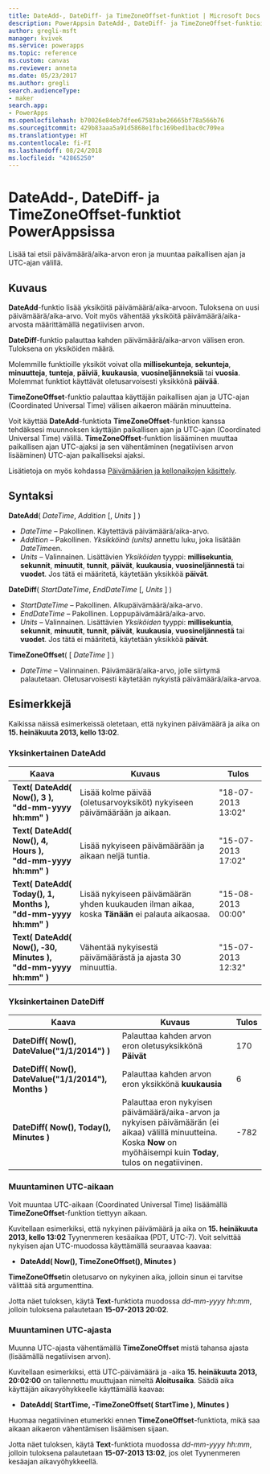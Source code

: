 ```yaml
---
title: DateAdd-, DateDiff- ja TimeZoneOffset-funktiot | Microsoft Docs
description: PowerAppsin DateAdd-, DateDiff- ja TimeZoneOffset-funktioiden viitetiedot, mukaan lukien syntaksi ja esimerkit
author: gregli-msft
manager: kvivek
ms.service: powerapps
ms.topic: reference
ms.custom: canvas
ms.reviewer: anneta
ms.date: 05/23/2017
ms.author: gregli
search.audienceType:
- maker
search.app:
- PowerApps
ms.openlocfilehash: b70026e84eb7dfee67583abe26665bf78a566b76
ms.sourcegitcommit: 429b83aaa5a91d5868e1fbc169bed1bac0c709ea
ms.translationtype: HT
ms.contentlocale: fi-FI
ms.lasthandoff: 08/24/2018
ms.locfileid: "42865250"
---
```

# <a name="dateadd-datediff-and-timezoneoffset-functions-in-powerapps"></a>DateAdd-, DateDiff- ja TimeZoneOffset-funktiot PowerAppsissa
Lisää tai etsii päivämäärä/aika-arvon eron ja muuntaa paikallisen ajan ja UTC-ajan välillä.

## <a name="description"></a>Kuvaus
**DateAdd**-funktio lisää yksiköitä päivämäärä/aika-arvoon. Tuloksena on uusi päivämäärä/aika-arvo. Voit myös vähentää yksiköitä päivämäärä/aika-arvosta määrittämällä negatiivisen arvon.

**DateDiff**-funktio palauttaa kahden päivämäärä/aika-arvon välisen eron. Tuloksena on yksiköiden määrä.

Molemmille funktioille yksiköt voivat olla **millisekunteja**, **sekunteja**, **minuutteja**, **tunteja**, **päiviä**, **kuukausia**, **vuosineljänneksiä** tai **vuosia**.  Molemmat funktiot käyttävät oletusarvoisesti yksikkönä **päivää**.

**TimeZoneOffset**-funktio palauttaa käyttäjän paikallisen ajan ja UTC-ajan (Coordinated Universal Time) välisen aikaeron määrän minuutteina.   

Voit käyttää **DateAdd**-funktiota **TimeZoneOffset**-funktion kanssa tehdäksesi muunnoksen käyttäjän paikallisen ajan ja UTC-ajan (Coordinated Universal Time) välillä.  **TimeZoneOffset**-funktion lisääminen muuttaa paikallisen ajan UTC-ajaksi ja sen vähentäminen (negatiivisen arvon lisääminen) UTC-ajan paikalliseksi ajaksi.

Lisätietoja on myös kohdassa [Päivämäärien ja kellonaikojen käsittely](../show-text-dates-times.md).

## <a name="syntax"></a>Syntaksi
**DateAdd**( *DateTime*, *Addition* [, *Units* ] )

* *DateTime* – Pakollinen. Käytettävä päivämäärä/aika-arvo.
* *Addition* – Pakollinen. *Yksikköinä (units)* annettu luku, joka lisätään *DateTime*en.
* *Units* – Valinnainen. Lisättävien *Yksiköiden* tyyppi: **millisekuntia**, **sekunnit**, **minuutit**, **tunnit**, **päivät**, **kuukausia**, **vuosineljännestä** tai **vuodet**.  Jos tätä ei määritetä, käytetään yksikköä **päivät**.

**DateDiff**( *StartDateTime*, *EndDateTime* [, *Units* ] )

* *StartDateTime* – Pakollinen. Alkupäivämäärä/aika-arvo.
* *EndDateTime* – Pakollinen. Loppupäivämäärä/aika-arvo.
* *Units* – Valinnainen. Lisättävien *Yksiköiden* tyyppi: **millisekuntia**, **sekunnit**, **minuutit**, **tunnit**, **päivät**, **kuukausia**, **vuosineljännestä** tai **vuodet**.  Jos tätä ei määritetä, käytetään yksikköä **päivät**.

**TimeZoneOffset**( [ *DateTime* ] )

* *DateTime* – Valinnainen.  Päivämäärä/aika-arvo, jolle siirtymä palautetaan.  Oletusarvoisesti käytetään nykyistä päivämäärä/aika-arvoa.

## <a name="examples"></a>Esimerkkejä
Kaikissa näissä esimerkeissä oletetaan, että nykyinen päivämäärä ja aika on **15. heinäkuuta 2013, kello 13:02**.

### <a name="simple-dateadd"></a>Yksinkertainen DateAdd

| Kaava | Kuvaus | Tulos |
| --- | --- | --- |
| **Text( DateAdd( Now(), 3 ),<br>"dd-mm-yyyy hh:mm" )** |Lisää kolme päivää (oletusarvoyksiköt) nykyiseen päivämäärään ja aikaan. |"18-07-2013 13:02" |
| **Text( DateAdd( Now(), 4, Hours ),<br>"dd-mm-yyyy hh:mm" )** |Lisää nykyiseen päivämäärään ja aikaan neljä tuntia. |"15-07-2013 17:02" |
| **Text( DateAdd( Today(), 1, Months ),<br>"dd-mm-yyyy hh:mm" )** |Lisää nykyiseen päivämäärän yhden kuukauden ilman aikaa, koska **Tänään** ei palauta aikaosaa. |"15-08-2013 00:00" |
| **Text( DateAdd( Now(), &#8209;30, Minutes ),<br>"dd-mm-yyyy hh:mm" )** |Vähentää nykyisestä päivämäärästä ja ajasta 30 minuuttia. |"15-07-2013 12:32" |

### <a name="simple-datediff"></a>Yksinkertainen DateDiff

| Kaava | Kuvaus | Tulos |
| --- | --- | --- |
| **DateDiff( Now(), DateValue("1/1/2014") )** |Palauttaa kahden arvon eron oletusyksikkönä **Päivät** |170 |
| **DateDiff( Now(), DateValue("1/1/2014"), Months )** |Palauttaa kahden arvon eron yksikkönä **kuukausia** |6 |
| **DateDiff( Now(), Today(), Minutes )** |Palauttaa eron nykyisen päivämäärä/aika-arvon ja nykyisen päivämäärän (ei aikaa) välillä minuutteina.  Koska **Now** on myöhäisempi kuin **Today**, tulos on negatiivinen. |-782 |

### <a name="converting-to-utc"></a>Muuntaminen UTC-aikaan
Voit muuntaa UTC-aikaan (Coordinated Universal Time) lisäämällä **TimeZoneOffset**-funktion tiettyyn aikaan.  

Kuvitellaan esimerkiksi, että nykyinen päivämäärä ja aika on **15. heinäkuuta 2013, kello 13:02** Tyynenmeren kesäaikaa (PDT, UTC-7).  Voit selvittää nykyisen ajan UTC-muodossa käyttämällä seuraavaa kaavaa:

* **DateAdd( Now(), TimeZoneOffset(), Minutes )**

**TimeZoneOffset**in oletusarvo on nykyinen aika, jolloin sinun ei tarvitse välittää sitä argumenttina.

Jotta näet tuloksen, käytä **Text**-funktiota muodossa *dd-mm-yyyy hh:mm*, jolloin tuloksena palautetaan **15-07-2013 20:02**.

### <a name="converting-from-utc"></a>Muuntaminen UTC-ajasta
Muunna UTC-ajasta vähentämällä **TimeZoneOffset** mistä tahansa ajasta (lisäämällä negatiivisen arvon).

Kuvitellaan esimerkiksi, että UTC-päivämäärä ja -aika **15. heinäkuuta 2013, 20:02:00** on tallennettu muuttujaan nimeltä **Aloitusaika**. Säädä aika käyttäjän aikavyöhykkeelle käyttämällä kaavaa:

* **DateAdd( StartTime, -TimeZoneOffset( StartTime ), Minutes )**

Huomaa negatiivinen etumerkki ennen **TimeZoneOffset**-funktiota, mikä saa aikaan aikaeron vähentämisen lisäämisen sijaan.

Jotta näet tuloksen, käytä **Text**-funktiota muodossa *dd-mm-yyyy hh:mm*, jolloin tuloksena palautetaan **15-07-2013 13:02**, jos olet Tyynenmeren kesäajan aikavyöhykkeellä.

